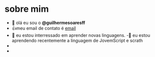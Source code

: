 # sobre mim
- 👋 olá eu sou o **@guilhermesoaresff**
- :+1:meu email de contato é [email](@AluraEstudante)
- 👀 eu estou interressado em aprender novas linguagens.
-🌱 eu estou aprendendo recentemente a linguagem de JovemScript e scrath
-
-
